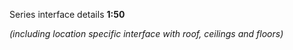 <span class="transform-to-uppercase">Series interface details **1:50**</span>

_(including location specific interface with roof, ceilings and floors)_